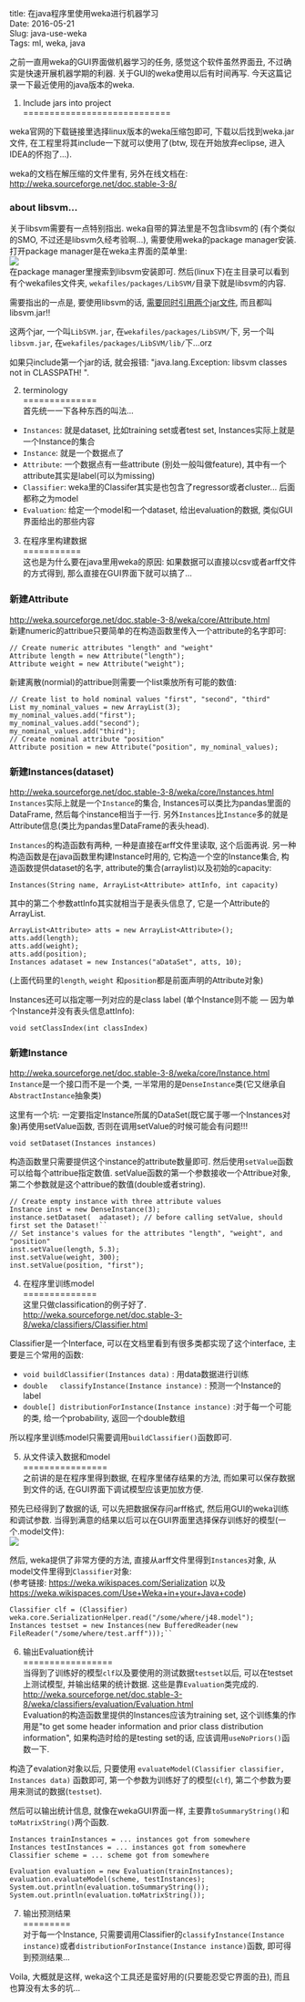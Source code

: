 title: 在java程序里使用weka进行机器学习   
Date: 2016-05-21  
Slug: java-use-weka  
Tags: ml, weka, java  
  
  
之前一直用weka的GUI界面做机器学习的任务, 感觉这个软件虽然界面丑, 不过确实是快速开展机器学期的利器. 关于GUI的weka使用以后有时间再写. 今天这篇记录一下最近使用的java版本的weka.   
  
1. Include jars into project  
============================  
  
weka官网的下载链接里选择linux版本的weka压缩包即可, 下载以后找到weka.jar文件, 在工程里将其include一下就可以使用了(btw, 现在开始放弃eclipse, 进入IDEA的怀抱了...).   
  
weka的文档在解压缩的文件里有, 另外在线文档在: <http://weka.sourceforge.net/doc.stable-3-8/>  
  
### about libsvm...  
关于libsvm需要有一点特别指出. weka自带的算法里是不包含libsvm的 (有个类似的SMO, 不过还是libsvm久经考验啊...), 需要使用weka的package manager安装. 打开package manager是在weka主界面的菜单里:   
![](_images/java-use-weka/pasted_image002.png)  
在package manager里搜索到libsvm安装即可. 然后(linux下)在主目录可以看到有个wekafiles文件夹, ``wekafiles/packages/LibSVM/``目录下就是libsvm的内容.   
  
需要指出的一点是, 要使用libsvm的话, [需要同时引用两个jar文件](http://stackoverflow.com/questions/30821926/solved-weka-api-libsvm-classpath-not-found), 而且都叫libsvm.jar!!   
  
这两个jar, 一个叫``LibSVM.jar``, 在``wekafiles/packages/LibSVM/``下, 另一个叫``libsvm.jar``, 在``wekafiles/packages/LibSVM/lib/``下...orz  
  
如果只include第一个jar的话, 就会报错: "java.lang.Exception: libsvm classes not in CLASSPATH! ".   
  
2. terminology  
==============  
首先统一一下各种东西的叫法...  
  
  
* ``Instances``: 就是dataset, 比如training set或者test set, Instances实际上就是一个Instance的集合  
* ``Instance``: 就是一个数据点了  
* ``Attribute``: 一个数据点有一些attribute (别处一般叫做feature), 其中有一个attribute其实是label(可以为missing)  
* ``Classifier``: weka里的Classifer其实是也包含了regressor或者cluster... 后面都称之为model  
* ``Evaluation``: 给定一个model和一个dataset, 给出evaluation的数据, 类似GUI界面给出的那些内容  
  
  
  
3. 在程序里构建数据  
===========  
这也是为什么要在java里用weka的原因: 如果数据可以直接以csv或者arff文件的方式得到, 那么直接在GUI界面下就可以搞了...  
  
### 新建Attribute  
<http://weka.sourceforge.net/doc.stable-3-8/weka/core/Attribute.html>     
新建numeric的attribue只要简单的在构造函数里传入一个attribute的名字即可:   
  
	// Create numeric attributes "length" and "weight"   
	Attribute length = new Attribute("length");   
	Attribute weight = new Attribute("weight");  
   
  
新建离散(normial)的attribue则需要一个list乘放所有可能的数值:   
  
	// Create list to hold nominal values "first", "second", "third"   
	List my_nominal_values = new ArrayList(3);   
	my_nominal_values.add("first");   
	my_nominal_values.add("second");   
	my_nominal_values.add("third");   
	// Create nominal attribute "position"   
	Attribute position = new Attribute("position", my_nominal_values);  
  
  
### 新建Instances(dataset)  
<http://weka.sourceforge.net/doc.stable-3-8/weka/core/Instances.html>  
``Instances``实际上就是一个``Instance``的集合, Instances可以类比为pandas里面的DataFrame, 然后每个instance相当于一行. 另外``Instances``比``Instance``多的就是Attribute信息(类比为pandas里DataFrame的表头head).   
  
``Instances``的构造函数有两种, 一种是直接在arff文件里读取, 这个后面再说. 另一种构造函数是在java函数里构建Instance时用的, 它构造一个空的Instance集合, 构造函数提供dataset的名字, attribute的集合(arraylist)以及初始的capacity:   
  
``Instances(String name, ArrayList<Attribute> attInfo, int capacity)``  
  
其中的第二个参数attInfo其实就相当于是表头信息了, 它是一个Attribute的ArrayList.   
  
	ArrayList<Attribute> atts = new ArrayList<Attribute>();  
	atts.add(length);  
	atts.add(weight);  
	atts.add(position);  
	Instances adataset = new Instances("aDataSet", atts, 10);  
  
(上面代码里的``length``, ``weight`` 和``position``都是前面声明的Attribute对象)  
  
Instances还可以指定哪一列对应的是class label (单个Instance则不能 — 因为单个Instance并没有表头信息attInfo):   
  
``void setClassIndex(int classIndex)``  
  
### 新建Instance  
<http://weka.sourceforge.net/doc.stable-3-8/weka/core/Instance.html>  
``Instance``是一个接口而不是一个类, 一半常用的是``DenseInstance``类(它又继承自``AbstractInstance``抽象类)   
  
这里有一个坑: 一定要指定Instance所属的DataSet(既它属于哪一个Instances对象)再使用setValue函数, 否则在调用setValue的时候可能会有问题!!!   
  
``void setDataset(Instances instances)``  
  
构造函数里只需要提供这个instance的attribute数量即可. 然后使用``setValue``函数可以给每个attribue指定数值. setValue函数的第一个参数接收一个Attribue对象, 第二个参数就是这个attribue的数值(double或者string).   
  
	// Create empty instance with three attribute values   
	Instance inst = new DenseInstance(3);   
	instance.setDataset(  adataset); // before calling setValue, should first set the Dataset!``  
	// Set instance's values for the attributes "length", "weight", and "position"  
	inst.setValue(length, 5.3);   
	inst.setValue(weight, 300);   
	inst.setValue(position, "first");  
  
  
4. 在程序里训练model  
==============  
这里只做classification的例子好了.   
<http://weka.sourceforge.net/doc.stable-3-8/weka/classifiers/Classifier.html>  
  
Classifier是一个Interface, 可以在文档里看到有很多类都实现了这个interface, 主要是三个常用的函数:   
  
  
* ``void buildClassifier(Instances data)`` : 用data数据进行训练  
* ``double	 classifyInstance(Instance instance)`` : 预测一个Instance的label  
* ``double[] distributionForInstance(Instance instance)`` :对于每一个可能的类, 给一个probability, 返回一个double数组  
  
  
所以程序里训练model只需要调用``buildClassifier()``函数即可.   
  
5. 从文件读入数据和model  
================  
之前讲的是在程序里得到数据, 在程序里储存结果的方法, 而如果可以保存数据到文件的话, 在GUI界面下调试模型应该更加放方便.   
  
预先已经得到了数据的话, 可以先把数据保存问arff格式, 然后用GUI的weka训练和调试参数. 当得到满意的结果以后可以在GUI界面里选择保存训练好的模型(一个.model文件):   
![](_images/java-use-weka/pasted_image001.png)  
  
  
  
然后, weka提供了非常方便的方法, 直接从arff文件里得到``Instances``对象, 从model文件里得到``Classifier``对象:   
(参考链接: <https://weka.wikispaces.com/Serialization> 以及 <https://weka.wikispaces.com/Use+Weka+in+your+Java+code>)  
  
	Classifier clf = (Classifier) weka.core.SerializationHelper.read("/some/where/j48.model");  
	Instances testset = new Instances(new BufferedReader(new FileReader("/some/where/test.arff")));``  
  
6. 输出Evaluation统计  
=================  
当得到了训练好的模型``clf``以及要使用的测试数据``testset``以后, 可以在testset上测试模型, 并输出结果的统计数据. 这些是靠``Evaluation``类完成的.  
<http://weka.sourceforge.net/doc.stable-3-8/weka/classifiers/evaluation/Evaluation.html>  
Evaluation的构造函数里提供的Instances应该为training set, 这个训练集的作用是"to get some header information and prior class distribution information", 如果构造时给的是testing set的话, 应该调用``useNoPriors()``函数一下.   
  
构造了evalation对象以后, 只要使用 ``evaluateModel(Classifier classifier, Instances data)`` 函数即可, 第一个参数为训练好了的模型(``clf``), 第二个参数为要用来测试的数据(``testset``).   
  
然后可以输出统计信息, 就像在wekaGUI界面一样, 主要靠``toSummaryString()``和``toMatrixString()``两个函数.   
  
	Instances trainInstances = ... instances got from somewhere  
	Instances testInstances = ... instances got from somewhere  
	Classifier scheme = ... scheme got from somewhere  
	  
	Evaluation evaluation = new Evaluation(trainInstances);  
	evaluation.evaluateModel(scheme, testInstances);  
	System.out.println(evaluation.toSummaryString());  
	System.out.println(evaluation.toMatrixString());  
  
  
  
7. 输出预测结果  
=========  
对于每一个Instance, 只需要调用Classifier的``classifyInstance(Instance instance)``或者``distributionForInstance(Instance instance)``函数, 即可得到预测结果...   
  
Voila, 大概就是这样, weka这个工具还是蛮好用的(只要能忍受它界面的丑), 而且也算没有太多的坑...   
